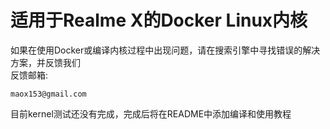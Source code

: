 # 适用于Realme X的Docker Linux内核  
如果在使用Docker或编译内核过程中出现问题，请在搜索引擎中寻找错误的解决方案，并反馈我们   
反馈邮箱:
```
maox153@gmail.com
```

目前kernel测试还没有完成，完成后将在README中添加编译和使用教程
